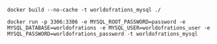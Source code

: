 `docker build --no-cache -t worldofrations_mysql ./`

`docker run -p 3306:3306 -e MYSQL_ROOT_PASSWORD=password -e MYSQL_DATABASE=worldofrations -e MYSQL_USER=worldofrations_user -e MYSQL_PASSWORD=worldofrations_password -t worldofrations_mysql`